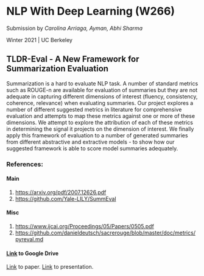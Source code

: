 # NLP With Deep Learning (W266)

Submission by *Carolina Arriaga, Ayman, Abhi Sharma*

Winter 2021 | UC Berkeley

## TLDR-Eval - A New Framework for Summarization Evaluation

Summarization is a hard to evaluate NLP task. A number of standard metrics such as ROUGE-n are available for evaluation of summaries but they are not adequate in capturing different dimensions of interest (fluency, consistency, coherence, relevance) when evaluating summaries. Our project explores a number of different suggested metrics in literature for comprehensive evaluation and attempts to map these metrics against one or more of these dimensions. We attempt to explore the attribution of each of these metrics in determining the signal it projects on the dimension of interest. We finally apply this framework of evaluation to a number of generated summaries from different abstractive and extractive models - to show how our suggested framework is able to score model summaries adequately.

### References:

#### Main
1. https://arxiv.org/pdf/2007.12626.pdf
2. https://github.com/Yale-LILY/SummEval

#### Misc
1. https://www.ijcai.org/Proceedings/05/Papers/0505.pdf
2. https://github.com/danieldeutsch/sacrerouge/blob/master/doc/metrics/pyreval.md

#### [Link](https://drive.google.com/drive/folders/1_EzQMxyx_lvsHvgrJs7FoYFALpsZM3Xe?usp=sharing) to Google Drive

[Link](https://drive.google.com/file/d/1563wMxBMWe4Gt2ni6j64mXzYIYipfCs3/view?usp=sharing) to paper.
[Link](https://docs.google.com/presentation/d/1QM0jkJZ2foetrGy1y6AL8szoAcRdYTnJ8TeHR9dOSR4/edit?usp=sharing) to presentation.

